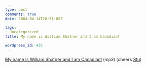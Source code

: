 ```yaml
---
type: post
comments: true
date: 2004-04-14T20:51:00Z

tags:
- Uncategorized
title: My name is William Shatner and I am Canadian!

wordpress_id: 435
---
```


[My name is William Shatner and I am Canadian!](http://www.lpl.arizona.edu/~mcstroul/mp3/William_Shatner-I_Am_Canadian.mp3) (mp3) (cheers [Stu](http://www.t-melt.com))
